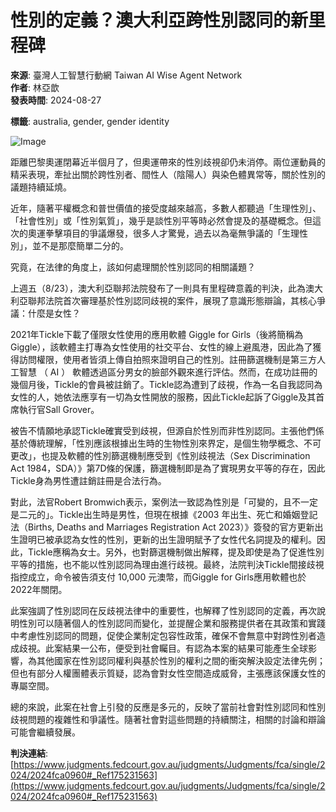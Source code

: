 # 性別的定義？澳大利亞跨性別認同的新里程碑

**來源**: 臺灣人工智慧行動網 Taiwan AI Wise Agent Network  
**作者**: 林亞歆  
**發表時間**: 2024-08-27  

**標籤**: australia, gender, gender identity  

![Image](https://ai.iias.sinica.edu.tw/wp-content/uploads/2024/08/3-1024x673.png)

距離巴黎奧運閉幕近半個月了，但奧運帶來的性別歧視卻仍未消停。兩位運動員的精采表現，牽扯出關於跨性別者、間性人（陰陽人）與染色體異常等，關於性別的議題持續延燒。

近年，隨著平權概念和普世價值的接受度越來越高，多數人都聽過「生理性別」、「社會性別」或「性別氣質」，幾乎是談性別平等時必然會提及的基礎概念。但這次的奧運拳擊項目的爭議爆發，很多人才驚覺，過去以為毫無爭議的「生理性別」，並不是那麼簡單二分的。

究竟，在法律的角度上，該如何處理關於性別認同的相關議題？

上週五（8/23），澳大利亞聯邦法院發布了一則具有里程碑意義的判決，此為澳大利亞聯邦法院首次審理基於性別認同歧視的案件，展現了意識形態辯論，其核心爭議：什麼是女性？

2021年Tickle下載了僅限女性使用的應用軟體 Giggle for Girls（後將簡稱為Giggle），該軟體主打專為女性使用的社交平台、女性的線上避風港，因此為了獲得訪問權限，使用者皆須上傳自拍照來證明自己的性別。註冊篩選機制是第三方人工智慧 （ AI ） 軟體透過區分男女的臉部外觀來進行評估。然而，在成功註冊的幾個月後，Tickle的會員被註銷了。Tickle認為遭到了歧視，作為一名自我認同為女性的人，她依法應享有一切為女性開放的服務，因此Tickle起訴了Giggle及其首席執行官Sall Grover。

被告不情願地承認Tickle確實受到歧視，但源自於性別而非性別認同。主張他們係基於傳統理解，「性別應該根據出生時的生物性別來界定，是個生物學概念、不可更改」，也提及軟體的性別篩選機制應受到《性別歧視法（Sex Discrimination Act 1984，SDA）》第7D條的保護，篩選機制即是為了實現男女平等的存在，因此Tickle身為男性遭註銷註冊是合法行為。

對此，法官Robert Bromwich表示，案例法一致認為性別是「可變的，且不一定是二元的」。Tickle出生時是男性，但現在根據《2003 年出生、死亡和婚姻登記法（Births, Deaths and Marriages Registration Act 2023）》簽發的官方更新出生證明已被承認為女性的性別，更新的出生證明賦予了女性代名詞提及的權利。因此，Tickle應稱為女士。另外，也對篩選機制做出解釋，提及即使是為了促進性別平等的措施，也不能以性別認同為理由進行歧視。最終，法院判決Tickle間接歧視指控成立，命令被告須支付 10,000 元澳幣，而Giggle for Girls應用軟體也於2022年關閉。

此案強調了性別認同在反歧視法律中的重要性，也解釋了性別認同的定義，再次說明性別可以隨著個人的性別認同而變化，並提醒企業和服務提供者在其政策和實踐中考慮性別認同的問題，促使企業制定包容性政策，確保不會無意中對跨性別者造成歧視。此案結果一公布，便受到社會矚目。有認為本案的結果可能產生全球影響，為其他國家在性別認同權利與基於性別的權利之間的衝突解決設定法律先例；但也有部分人權團體表示質疑，認為會對女性空間造成威脅，主張應該保護女性的專屬空間。

總的來說，此案在社會上引發的反應是多元的，反映了當前社會對性別認同和性別歧視問題的複雜性和爭議性。隨著社會對這些問題的持續關注，相關的討論和辯論可能會繼續發展。

**判決連結**: [https://www.judgments.fedcourt.gov.au/judgments/Judgments/fca/single/2024/2024fca0960#_Ref175231563](https://www.judgments.fedcourt.gov.au/judgments/Judgments/fca/single/2024/2024fca0960#_Ref175231563)